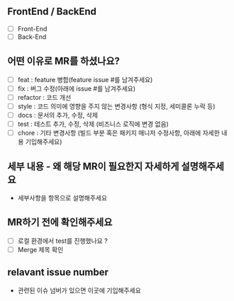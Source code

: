 ## FrontEnd / BackEnd
- [ ] Front-End
- [ ] Back-End

## 어떤 이유로 MR를 하셨나요?
- [ ] feat : feature 병합(feature issue #를 남겨주세요)
- [ ] fix : 버그 수정(아래에 issue #를 남겨주세요)
- [ ] refactor : 코드 개선
- [ ] style : 코드 의미에 영향을 주지 않는 변경사항 (형식 지정, 세미콜론 누락 등)
- [ ] docs : 문서의 추가, 수정, 삭제
- [ ] test : 테스트 추가, 수정, 삭제 (비즈니스 로직에 변경 없음) 
- [ ] chore : 기타 변경사항 (빌드 부분 혹은 패키지 매니저 수정사항, 아래에 자세한 내용 기입해주세요)

## 세부 내용 - 왜 해당 MR이 필요한지 자세하게 설명해주세요
- 세부사항을 항목으로 설명해주세요

## MR하기 전에 확인해주세요
- [ ] 로컬 환경에서 test를 진행했나요 ?
- [ ] Merge 제목 확인

## relavant issue number
- 관련된 이슈 넘버가 있으면 이곳에 기입해주세요

